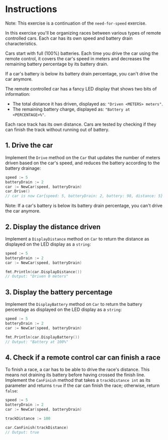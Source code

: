 # Instructions

Note: This exercise is a continuation of the `need-for-speed` exercise.

In this exercise you'll be organizing races between various types of remote controlled cars. Each car has its own speed and battery drain characteristics.

Cars start with full (100%) batteries. Each time you drive the car using the remote control, it covers the car's speed in meters and decreases the remaining battery percentage by its battery drain.

If a car's battery is below its battery drain percentage, you can't drive the car anymore.

The remote controlled car has a fancy LED display that shows two bits of information:

- The total distance it has driven, displayed as: `"Driven <METERS> meters"`.
- The remaining battery charge, displayed as: `"Battery at <PERCENTAGE>%"`.

Each race track has its own distance. Cars are tested by checking if they can finish the track without running out of battery.

## 1. Drive the car

Implement the `Drive` method on the `Car` that updates the number of meters driven based on the car's speed, and reduces the battery according to the battery drainage:

```go
speed := 5
batteryDrain := 2
car := NewCar(speed, batteryDrain)
car.Drive()
// car is now Car{speed: 5, batteryDrain: 2, battery: 98, distance: 5}
```

Note: If a car's battery is below its battery drain percentage, you can't drive the car anymore.

## 2. Display the distance driven

Implement a `DisplayDistance` method on `Car` to return the distance as displayed on the LED display as a `string`:

```go
speed := 5
batteryDrain := 2
car := NewCar(speed, batteryDrain)

fmt.Println(car.DisplayDistance())
// Output: "Driven 0 meters"
```

## 3. Display the battery percentage

Implement the `DisplayBattery` method on `Car` to return the battery percentage as displayed on the LED display as a `string`:

```go
speed := 5
batteryDrain := 2
car := NewCar(speed, batteryDrain)

fmt.Println(car.DisplayBattery())
// Output: "Battery at 100%"
```

## 4. Check if a remote control car can finish a race

To finish a race, a car has to be able to drive the race's distance. This means not draining its battery before having crossed the finish line. Implement the `CanFinish` method that takes a `trackDistance int` as its parameter and returns `true` if the car can finish the race; otherwise, return `false`:

```go
speed := 5
batteryDrain := 2
car := NewCar(speed, batteryDrain)

trackDistance := 100

car.CanFinish(trackDistance)
// Output: true
```
